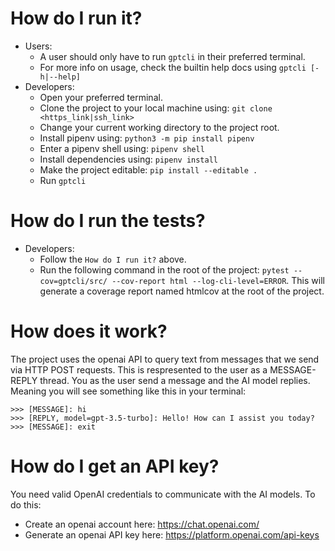 # How do I run it?
- Users:
    - A user should only have to run `gptcli` in their preferred terminal.
    - For more info on usage, check the builtin help docs using `gptcli [-h|--help]`
- Developers:
    - Open your preferred terminal.
    - Clone the project to your local machine using: `git clone <https_link|ssh_link>`
    - Change your current working directory to the project root.
    - Install pipenv using: `python3 -m pip install pipenv`
    - Enter a pipenv shell using: `pipenv shell`
    - Install dependencies using: `pipenv install`
    - Make the project editable: `pip install --editable .`
    - Run `gptcli`

# How do I run the tests?
- Developers:
    - Follow the `How do I run it?` above.
    - Run the following command in the root of the project: `pytest --cov=gptcli/src/ --cov-report html --log-cli-level=ERROR`. This will generate a coverage report named htmlcov at the root of the project.

# How does it work?
The project uses the openai API to query text from messages that we send via HTTP POST requests. This is respresented to the user as a MESSAGE-REPLY thread. You as the user send a message and the AI model replies. Meaning you will see something like this in your terminal:
```text
>>> [MESSAGE]: hi
>>> [REPLY, model=gpt-3.5-turbo]: Hello! How can I assist you today?
>>> [MESSAGE]: exit
```

# How do I get an API key?
You need valid OpenAI credentials to communicate with the AI models. To do this:
- Create an openai account here: https://chat.openai.com/
- Generate an openai API key here: https://platform.openai.com/api-keys
